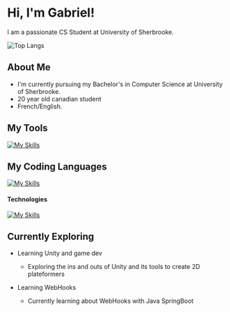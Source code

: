 # Hi, I'm Gabriel!

I am a passionate CS Student at University of Sherbrooke.

![Top Langs](https://github-readme-stats.vercel.app/api/top-langs/?username=xm0rty&layout=compact)

## About Me

- I'm currently pursuing my Bachelor's in Computer Science at University of Sherbrooke.
- 20 year old canadian student
- French/English.

## My Tools
[![My Skills](https://skillicons.dev/icons?i=rider,webstorm,idea,clion,vscode,visualstudio,unity,figma,materialui,androidstudio,azure,git,gitlab)](https://skillicons.dev)

## My Coding Languages
[![My Skills](https://skillicons.dev/icons?i=dart,mysql,py,java,cs,cpp,js,ts)](https://skillicons.dev)

#### Technologies
[![My Skills](https://skillicons.dev/icons?i=angular,flutter,net,spring,firebase,rabbitmq,linux)](https://skillicons.dev)

## Currently Exploring
- Learning Unity and game dev
  - Exploring the ins and outs of Unity and its tools to create 2D plateformers
  
- Learning WebHooks
  - Currently learning about WebHooks with Java SpringBoot
